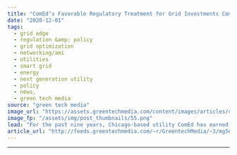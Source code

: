 ```yaml
---
title: "ComEd’s Favorable Regulatory Treatment for Grid Investments Comes Under Fire"
date: "2020-12-01"
tags: 
  - grid edge
  - regulation &amp; policy
  - grid optimization
  - networking/ami
  - utilities
  - smart grid
  - energy
  - next generation utility
  - policy
  - news,
  - green tech media
source: "green tech media"
image_url: "https://assets.greentechmedia.com/content/images/articles/chicago-XL.jpg"
image_fp: "/assets/img/post_thumbnails/55.png"
lead: "For the past nine years, Chicago-based utility ComEd has earned excessive profits from a regulatory structure set in place by a 2011 state law whose passage has been linked to a bribery scandal that’s embroiled key state lawmakers and ComEd’s former  ..."
article_url: "http://feeds.greentechmedia.com/~r/GreentechMedia/~3/mg5ewsnuUJU/comeds-long-running-state-regulatory-and-grid-investment-treatment-comes-under-fire"
---
```


---
